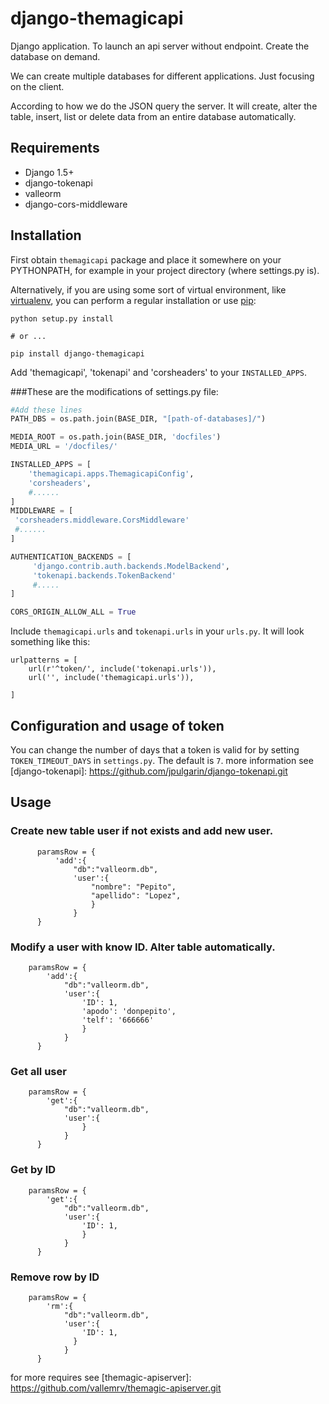 # django-themagicapi
Django application. To launch an api server without endpoint.
Create the database on demand.

We can create multiple databases for different applications.
Just focusing on the client.

According to how we do the JSON query the server.
It will create, alter the table, insert,
list or delete data from an entire database automatically.

Requirements
------------
* Django 1.5+
* django-tokenapi
* valleorm
* django-cors-middleware

Installation
------------

First obtain `themagicapi` package and place it somewhere on your PYTHONPATH, for example
in your project directory (where settings.py is).

Alternatively, if you are
using some sort of virtual environment, like [virtualenv][], you can perform a
regular installation or use [pip][]:

    python setup.py install

    # or ...

    pip install django-themagicapi

[virtualenv]: http://pypi.python.org/pypi/virtualenv
[pip]: http://pip.openplans.org/

Add 'themagicapi', 'tokenapi' and 'corsheaders' to your `INSTALLED_APPS`.

###These are the modifications of settings.py file:
```python
#Add these lines
PATH_DBS = os.path.join(BASE_DIR, "[path-of-databases]/")

MEDIA_ROOT = os.path.join(BASE_DIR, 'docfiles')
MEDIA_URL = '/docfiles/'

INSTALLED_APPS = [
    'themagicapi.apps.ThemagicapiConfig',
    'corsheaders',
    #......
]
MIDDLEWARE = [
 'corsheaders.middleware.CorsMiddleware'
 #......
]

AUTHENTICATION_BACKENDS = [
     'django.contrib.auth.backends.ModelBackend',
     'tokenapi.backends.TokenBackend'
     #.....
]

CORS_ORIGIN_ALLOW_ALL = True
```

Include `themagicapi.urls` and `tokenapi.urls` in your `urls.py`.
It will look something like this:

    urlpatterns = [
        url(r'^token/', include('tokenapi.urls')),
        url('', include('themagicapi.urls')),

    ]

Configuration and usage of token
--------------------------------

You can change the number of days that a token is valid for by setting
`TOKEN_TIMEOUT_DAYS` in `settings.py`. The default is `7`.
more information see [django-tokenapi]: https://github.com/jpulgarin/django-tokenapi.git

Usage
-----
### Create new table user if not exists and add new user.
          paramsRow = {
              'add':{
                  "db":"valleorm.db",
                  'user':{
                      "nombre": "Pepito",
                      "apellido": "Lopez",
                      }
                  }
          }

### Modify a user with know ID. Alter table automatically.

        paramsRow = {
            'add':{
                "db":"valleorm.db",
                'user':{
                    'ID': 1,
                    'apodo': 'donpepito',
                    'telf': '666666'
                    }
                }
          }

### Get all user

        paramsRow = {
            'get':{
                "db":"valleorm.db",
                'user':{
                    }
                }
          }

### Get by ID

        paramsRow = {
            'get':{
                "db":"valleorm.db",
                'user':{
                    'ID': 1,
                    }
                }
          }

### Remove row by ID
        paramsRow = {
            'rm':{
                "db":"valleorm.db",
                'user':{
                    'ID': 1,
                  }
                }
          }


for more requires see [themagic-apiserver]: https://github.com/vallemrv/themagic-apiserver.git
